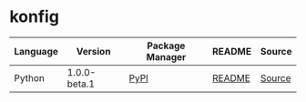# konfig

|Language|Version|Package Manager|README|Source|
|-|-|-|-|-|
|Python|1.0.0-beta.1|[PyPI](https://pypi.org/project/python-readme-header-snippet/1.0.0-beta.1)|[README](https://github.com/konfig-dev/konfig/tree/HEAD/python#readme)|[Source](https://github.com/konfig-dev/konfig/tree/HEAD/python)|
